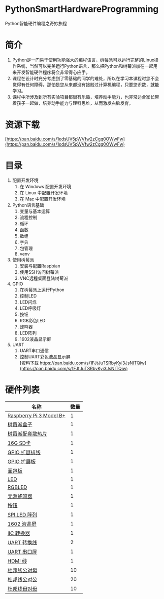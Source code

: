 # PythonSmartHardwareProgramming
Python智能硬件编程之奇妙旅程

# 简介

1. Python是一门易于使用功能强大的编程语言，树莓派可以运行完整的Linux操作系统，当然可以完美运行Python语言，那么把Python和树莓派加在一起用来开发智能硬件程序将会非常得心应手。  
2. 课程在设计时充分考虑到了零基础的同学的难处，所以在学习本课程时您不会觉得有任何障碍，那怕是您从来都没有接触过计算机编程，只要您识数，就能学习。
3. 课程中所涉及到所有实验项目都很有乐趣，培养动手能力，也非常适合家长带着孩子一起做，培养动手能力与理科思维，从而激发右脑发育。  

# 资源下载 

[https://pan.baidu.com/s/1odsUV5pWVfw2zCgq0OWwFw](https://pan.baidu.com/s/1odsUV5pWVfw2zCgq0OWwFw) 

# 目录

1. 配置开发环境 
    1. 在 Windows 配置开发环境 
    2. 在 Linux 中配置开发环境 
    3. 在 Mac 中配置开发环境 
1. Python语言基础 
    1. 变量与基本运算 
    1. 流程控制 
    1. 循环 
    2. 函数 
    2. 数组 
    2. 字典 
    3. 包管理 
    4. venv 
1. 使用树莓派 
    1. 安装与配置Raspbian 
    4. 使用SSH访问树莓派 
    5. VNC远程桌面登陆树莓派 
1. GPIO 
    1. 在树莓派上运行Python 
    1. 控制LED 
    1. LED闪烁 
    2. LED呼吸灯 
    1. 按钮 
    3. RGB彩色LED
    4. 蜂鸣器 
    2. LED阵列
    2. 1602液晶显示屏 
1. UART
    1. UART串口通信
    1. 控制UART彩色液晶显示屏   
        [资料下载 https://pan.baidu.com/s/1FJtJuTSRbyKyi3JsNITQiw](https://pan.baidu.com/s/1FJtJuTSRbyKyi3JsNITQiw)
    
# 硬件列表  

| 名称 | 数量 |
| --- | --- |
| [Raspberry Pi 3 Model B+](photos/IMG_20180908_121431.jpg) | 1 |
| [树莓派盒子](photos/IMG_20180908_160102.jpg) | 1 |
| [树莓派配套散热片](photos/IMG_20180909_072859.jpg) | 1 |
| [16G SD卡](photos/IMG_20180908_121401.jpg) | 1 |
| [GPIO 扩展排线](photos/IMG_20180908_121546.jpg) | 1 |
| [GPIO 扩展板](photos/IMG_20180908_121526.jpg) | 1 |
| [面包板](photos/IMG_20180908_121455.jpg) | 1 |
| [LED](photos/IMG_20180908_121318.jpg) | 1 |
| [RGBLED](photos/IMG_20180908_160633.jpg) | 1 |
| [无源蜂鸣器](photos/IMG_20180908_161236.jpg) | 1 |
| [按钮](photos/IMG_20180908_160431.jpg) | 1 |
| [SPI LED 阵列](photos/IMG_20180908_161339.jpg) | 1 |
| [1602 液晶屏](photos/IMG_20180908_161548.jpg) | 1 |
| [IIC 转换器](photos/IMG_20180908_161608.jpg) | 1 |
| [UART 转换线](photos/IMG_20180908_160527.jpg) | 2 |
| [UART 串口屏](photos/IMG_20180908_160249.jpg) | 1 |
| [HDMI 线](photos/IMG_20180909_074508.jpg) | 1 |
| [杜邦线公对母](photos/IMG_20180909_074943.jpg) | 10 |
| [杜邦线公对公](photos/IMG_20180909_075046.jpg) | 20 |
| [杜邦线母对母](photos/IMG_20180909_075311.jpg) | 10 |
